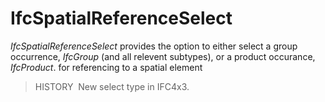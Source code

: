 # IfcSpatialReferenceSelect

_IfcSpatialReferenceSelect_ provides the option to either select a group occurrence, _IfcGroup_ (and all relevent subtypes), or a product occurance, _IfcProduct_. for referencing to a spatial element

> HISTORY  New select type in IFC4x3.


